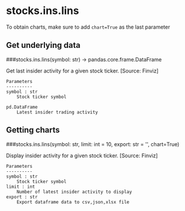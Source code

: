 # stocks.ins.lins

To obtain charts, make sure to add `chart=True` as the last parameter

## Get underlying data 
###stocks.ins.lins(symbol: str) -> pandas.core.frame.DataFrame

Get last insider activity for a given stock ticker. [Source: Finviz]

    Parameters
    ----------
    symbol : str
        Stock ticker symbol

    pd.DataFrame
        Latest insider trading activity

## Getting charts 
###stocks.ins.lins(symbol: str, limit: int = 10, export: str = '', chart=True)

Display insider activity for a given stock ticker. [Source: Finviz]

    Parameters
    ----------
    symbol : str
        Stock ticker symbol
    limit : int
        Number of latest insider activity to display
    export : str
        Export dataframe data to csv,json,xlsx file
